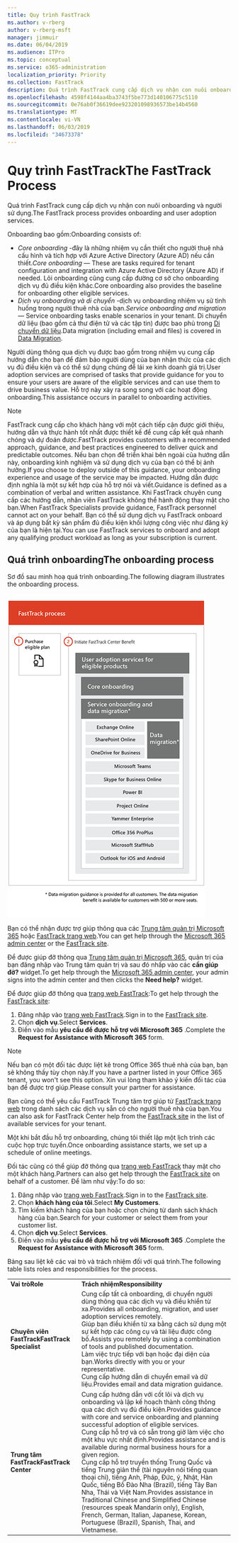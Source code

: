 ```yaml
---
title: Quy trình FastTrack
ms.author: v-rberg
author: v-rberg-msft
manager: jimmuir
ms.date: 06/04/2019
ms.audience: ITPro
ms.topic: conceptual
ms.service: o365-administration
localization_priority: Priority
ms.collection: FastTrack
description: Quá trình FastTrack cung cấp dịch vụ nhận con nuôi onboarding và người sử dụng.
ms.openlocfilehash: 4598f4144aa4ba3743f5be773d140106775c5110
ms.sourcegitcommit: 0e76ab0f36619dee923201098936573be14b4560
ms.translationtype: MT
ms.contentlocale: vi-VN
ms.lasthandoff: 06/03/2019
ms.locfileid: "34673378"
---
```

# <a name="the-fasttrack-process"></a><span data-ttu-id="e578a-103">Quy trình FastTrack</span><span class="sxs-lookup"><span data-stu-id="e578a-103">The FastTrack Process</span></span>

<span data-ttu-id="e578a-104">Quá trình FastTrack cung cấp dịch vụ nhận con nuôi onboarding và người sử dụng.</span><span class="sxs-lookup"><span data-stu-id="e578a-104">The FastTrack process provides onboarding and user adoption services.</span></span> 
  
<span data-ttu-id="e578a-105">Onboarding bao gồm:</span><span class="sxs-lookup"><span data-stu-id="e578a-105">Onboarding consists of:</span></span>
  
- <span data-ttu-id="e578a-106">*Core onboarding* -đây là những nhiệm vụ cần thiết cho người thuê nhà cấu hình và tích hợp với Azure Active Directory (Azure AD) nếu cần thiết.</span><span class="sxs-lookup"><span data-stu-id="e578a-106">*Core onboarding* — These are tasks required for tenant configuration and integration with Azure Active Directory (Azure AD) if needed.</span></span> <span data-ttu-id="e578a-107">Lõi onboarding cũng cung cấp đường cơ sở cho onboarding dịch vụ đủ điều kiện khác.</span><span class="sxs-lookup"><span data-stu-id="e578a-107">Core onboarding also provides the baseline for onboarding other eligible services.</span></span> 
- <span data-ttu-id="e578a-108">*Dịch vụ onboarding và di chuyển* -dịch vụ onboarding nhiệm vụ sử tình huống trong người thuê nhà của bạn.</span><span class="sxs-lookup"><span data-stu-id="e578a-108">*Service onboarding and migration* — Service onboarding tasks enable scenarios in your tenant.</span></span> <span data-ttu-id="e578a-109">Di chuyển dữ liệu (bao gồm cả thư điện tử và các tập tin) được bao phủ trong [Di chuyển dữ liệu](O365-data-migration.md).</span><span class="sxs-lookup"><span data-stu-id="e578a-109">Data migration (including email and files) is covered in [Data Migration](O365-data-migration.md).</span></span> 
    
<span data-ttu-id="e578a-110">Người dùng thông qua dịch vụ được bao gồm trong nhiệm vụ cung cấp hướng dẫn cho bạn để đảm bảo người dùng của bạn nhận thức của các dịch vụ đủ điều kiện và có thể sử dụng chúng để lái xe kinh doanh giá trị.</span><span class="sxs-lookup"><span data-stu-id="e578a-110">User adoption services are comprised of tasks that provide guidance for you to ensure your users are aware of the eligible services and can use them to drive business value.</span></span> <span data-ttu-id="e578a-111">Hỗ trợ này xảy ra song song với các hoạt động onboarding.</span><span class="sxs-lookup"><span data-stu-id="e578a-111">This assistance occurs in parallel to onboarding activities.</span></span>
  
> [!NOTE]
> <span data-ttu-id="e578a-112">FastTrack cung cấp cho khách hàng với một cách tiếp cận được giới thiệu, hướng dẫn và thực hành tốt nhất được thiết kế để cung cấp kết quả nhanh chóng và dự đoán được.</span><span class="sxs-lookup"><span data-stu-id="e578a-112">FastTrack provides customers with a recommended approach, guidance, and best practices engineered to deliver quick and predictable outcomes.</span></span> <span data-ttu-id="e578a-113">Nếu bạn chọn để triển khai bên ngoài của hướng dẫn này, onboarding kinh nghiệm và sử dụng dịch vụ của bạn có thể bị ảnh hưởng.</span><span class="sxs-lookup"><span data-stu-id="e578a-113">If you choose to deploy outside of this guidance, your onboarding experience and usage of the service may be impacted.</span></span> <span data-ttu-id="e578a-114">Hướng dẫn được định nghĩa là một sự kết hợp của hỗ trợ nói và viết.</span><span class="sxs-lookup"><span data-stu-id="e578a-114">Guidance is defined as a combination of verbal and written assistance.</span></span> <span data-ttu-id="e578a-115">Khi FastTrack chuyên cung cấp các hướng dẫn, nhân viên FastTrack không thể hành động thay mặt cho bạn.</span><span class="sxs-lookup"><span data-stu-id="e578a-115">When FastTrack Specialists provide guidance, FastTrack personnel cannot act on your behalf.</span></span> <span data-ttu-id="e578a-116">Bạn có thể sử dụng dịch vụ FastTrack onboard và áp dụng bất kỳ sản phẩm đủ điều kiện khối lượng công việc như đăng ký của bạn là hiện tại.</span><span class="sxs-lookup"><span data-stu-id="e578a-116">You can use FastTrack services to onboard and adopt any qualifying product workload as long as your subscription is current.</span></span> 
  
## <a name="the-onboarding-process"></a><span data-ttu-id="e578a-117">Quá trình onboarding</span><span class="sxs-lookup"><span data-stu-id="e578a-117">The onboarding process</span></span>

<span data-ttu-id="e578a-118">Sơ đồ sau minh hoạ quá trình onboarding.</span><span class="sxs-lookup"><span data-stu-id="e578a-118">The following diagram illustrates the onboarding process.</span></span>
  
![Thời gian biểu cho việc sử dụng lợi ích Onboarding](media/O365-Onboarding-Timeline.png)
  
<span data-ttu-id="e578a-120">Bạn có thể nhận được trợ giúp thông qua các [Trung tâm quản trị Microsoft 365](https://go.microsoft.com/fwlink/?linkid=2032704) hoặc [FastTrack trang web](https://go.microsoft.com/fwlink/?linkid=780698).</span><span class="sxs-lookup"><span data-stu-id="e578a-120">You can get help through the [Microsoft 365 admin center](https://go.microsoft.com/fwlink/?linkid=2032704) or the [FastTrack site](https://go.microsoft.com/fwlink/?linkid=780698).</span></span> 

<span data-ttu-id="e578a-121">Để được giúp đỡ thông qua [Trung tâm quản trị Microsoft 365](https://go.microsoft.com/fwlink/?linkid=2032704), quản trị của bạn đăng nhập vào Trung tâm quản trị và sau đó nhấp vào các **cần giúp đỡ?** widget.</span><span class="sxs-lookup"><span data-stu-id="e578a-121">To get help through the [Microsoft 365 admin center](https://go.microsoft.com/fwlink/?linkid=2032704), your admin signs into the admin center and then clicks the **Need help?** widget.</span></span> 

<span data-ttu-id="e578a-122">Để được giúp đỡ thông qua [trang web FastTrack](https://go.microsoft.com/fwlink/?linkid=780698):</span><span class="sxs-lookup"><span data-stu-id="e578a-122">To get help through the [FastTrack site](https://go.microsoft.com/fwlink/?linkid=780698):</span></span> 
1.  <span data-ttu-id="e578a-123">Đăng nhập vào [trang web FastTrack](https://go.microsoft.com/fwlink/?linkid=780698).</span><span class="sxs-lookup"><span data-stu-id="e578a-123">Sign in to the [FastTrack site](https://go.microsoft.com/fwlink/?linkid=780698).</span></span> 
2.  <span data-ttu-id="e578a-124">Chọn **dịch vụ**.</span><span class="sxs-lookup"><span data-stu-id="e578a-124">Select **Services**.</span></span>
3.  <span data-ttu-id="e578a-125">Điền vào mẫu **yêu cầu để được hỗ trợ với Microsoft 365** .</span><span class="sxs-lookup"><span data-stu-id="e578a-125">Complete the **Request for Assistance with Microsoft 365** form.</span></span> 
> [!NOTE]
>  <span data-ttu-id="e578a-126">Nếu bạn có một đối tác được liệt kê trong Office 365 thuê nhà của bạn, bạn sẽ không thấy tùy chọn này.</span><span class="sxs-lookup"><span data-stu-id="e578a-126">If you have a partner listed in your Office 365 tenant, you won't see this option.</span></span> <span data-ttu-id="e578a-127">Xin vui lòng tham khảo ý kiến đối tác của bạn để được trợ giúp.</span><span class="sxs-lookup"><span data-stu-id="e578a-127">Please consult your partner for assistance.</span></span> 
  
 <span data-ttu-id="e578a-128">Bạn cũng có thể yêu cầu FastTrack Trung tâm trợ giúp từ [FastTrack trang web](https://go.microsoft.com/fwlink/?linkid=780698) trong danh sách các dịch vụ sẵn có cho người thuê nhà của bạn.</span><span class="sxs-lookup"><span data-stu-id="e578a-128">You can also ask for FastTrack Center help from the [FastTrack site](https://go.microsoft.com/fwlink/?linkid=780698) in the list of available services for your tenant.</span></span> 
    
 <span data-ttu-id="e578a-129">Một khi bắt đầu hỗ trợ onboarding, chúng tôi thiết lập một lịch trình các cuộc họp trực tuyến.</span><span class="sxs-lookup"><span data-stu-id="e578a-129">Once onboarding assistance starts, we set up a schedule of online meetings.</span></span>
    
<span data-ttu-id="e578a-130">Đối tác cũng có thể giúp đỡ thông qua [trang web FastTrack](https://go.microsoft.com/fwlink/?linkid=780698) thay mặt cho một khách hàng.</span><span class="sxs-lookup"><span data-stu-id="e578a-130">Partners can also get help through the [FastTrack site](https://go.microsoft.com/fwlink/?linkid=780698) on behalf of a customer.</span></span> <span data-ttu-id="e578a-131">Để làm như vậy:</span><span class="sxs-lookup"><span data-stu-id="e578a-131">To do so:</span></span>
1.  <span data-ttu-id="e578a-132">Đăng nhập vào [trang web FastTrack](https://go.microsoft.com/fwlink/?linkid=780698).</span><span class="sxs-lookup"><span data-stu-id="e578a-132">Sign in to the [FastTrack site](https://go.microsoft.com/fwlink/?linkid=780698).</span></span> 
2.  <span data-ttu-id="e578a-133">Chọn **khách hàng của tôi**.</span><span class="sxs-lookup"><span data-stu-id="e578a-133">Select **My Customers**.</span></span>
3.  <span data-ttu-id="e578a-134">Tìm kiếm khách hàng của bạn hoặc chọn chúng từ danh sách khách hàng của bạn.</span><span class="sxs-lookup"><span data-stu-id="e578a-134">Search for your customer or select them from your customer list.</span></span>
4.  <span data-ttu-id="e578a-135">Chọn **dịch vụ**.</span><span class="sxs-lookup"><span data-stu-id="e578a-135">Select **Services**.</span></span>
5.  <span data-ttu-id="e578a-136">Điền vào mẫu **yêu cầu để được hỗ trợ với Microsoft 365** .</span><span class="sxs-lookup"><span data-stu-id="e578a-136">Complete the **Request for Assistance with Microsoft 365** form.</span></span> 

<span data-ttu-id="e578a-137">Bảng sau liệt kê các vai trò và trách nhiệm đối với quá trình.</span><span class="sxs-lookup"><span data-stu-id="e578a-137">The following table lists roles and responsibilities for the process.</span></span>
    
|||
|:-----|:-----|
|<span data-ttu-id="e578a-138">**Vai trò**</span><span class="sxs-lookup"><span data-stu-id="e578a-138">**Role**</span></span> <br/> |<span data-ttu-id="e578a-139">**Trách nhiệm**</span><span class="sxs-lookup"><span data-stu-id="e578a-139">**Responsibility**</span></span> <br/> |
|<span data-ttu-id="e578a-140">**Chuyên viên FastTrack**</span><span class="sxs-lookup"><span data-stu-id="e578a-140">**FastTrack Specialist**</span></span> <br/> |<span data-ttu-id="e578a-141">Cung cấp tất cả onboarding, di chuyển người dùng thông qua các dịch vụ và điều khiển từ xa.</span><span class="sxs-lookup"><span data-stu-id="e578a-141">Provides all onboarding, migration, and user adoption services remotely.</span></span>  <br/> <span data-ttu-id="e578a-142">Giúp bạn điều khiển từ xa bằng cách sử dụng một sự kết hợp các công cụ và tài liệu được công bố.</span><span class="sxs-lookup"><span data-stu-id="e578a-142">Assists you remotely by using a combination of tools and published documentation.</span></span> <br/> <span data-ttu-id="e578a-143">Làm việc trực tiếp với bạn hoặc đại diện của bạn.</span><span class="sxs-lookup"><span data-stu-id="e578a-143">Works directly with you or your representative.</span></span> <br/> <span data-ttu-id="e578a-144">Cung cấp hướng dẫn di chuyển email và dữ liệu.</span><span class="sxs-lookup"><span data-stu-id="e578a-144">Provides email and data migration guidance.</span></span>|
|<span data-ttu-id="e578a-145">**Trung tâm FastTrack**</span><span class="sxs-lookup"><span data-stu-id="e578a-145">**FastTrack Center**</span></span>  <br/> |<span data-ttu-id="e578a-146">Cung cấp hướng dẫn với cốt lõi và dịch vụ onboarding và lập kế hoạch thành công thông qua các dịch vụ đủ điều kiện.</span><span class="sxs-lookup"><span data-stu-id="e578a-146">Provides guidance with core and service onboarding and planning successful adoption of eligible services.</span></span>  <br/> <span data-ttu-id="e578a-147">Cung cấp hỗ trợ và có sẵn trong giờ làm việc cho một khu vực nhất định.</span><span class="sxs-lookup"><span data-stu-id="e578a-147">Provides assistance and is available during normal business hours for a given region.</span></span> <br/> <span data-ttu-id="e578a-148">Cung cấp hỗ trợ truyền thống Trung Quốc và tiếng Trung giản thể (tài nguyên nói tiếng quan thoại chỉ), tiếng Anh, Pháp, Đức, ý, Nhật, Hàn Quốc, tiếng Bồ Đào Nha (Brazil), tiếng Tây Ban Nha, Thái và Việt Nam.</span><span class="sxs-lookup"><span data-stu-id="e578a-148">Provides assistance in Traditional Chinese and Simplified Chinese (resources speak Mandarin only), English, French, German, Italian, Japanese, Korean, Portuguese (Brazil), Spanish, Thai, and Vietnamese.</span></span>|


  

